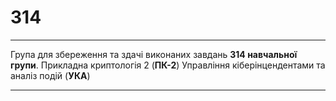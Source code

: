 # 314
________________________________________________________________________________________________________________________________________________________________

Група для збереження та здачі виконаних завдань **314 навчальної групи**.
Прикладна криптологія 2 (**ПК-2**)
Управління кіберінцендентами та аналіз подій (**УКА**)


________________________________________________________________________________________________________________________________________________________________


